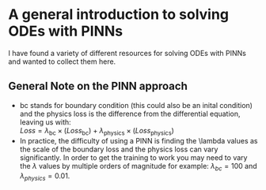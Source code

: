 # A general introduction to solving ODEs with PINNs
I have found a variety of different resources for solving ODEs with PINNs and wanted to collect them here.
## General Note on the PINN approach
- bc stands for boundary condition (this could also be an inital condition) and the physics loss is the difference from the differential equation, leaving us with: <br>
$Loss = \lambda_{\text{bc}} \times (Loss_{{\text{bc}}}) + \lambda_{{\text{physics}}} \times (Loss_{\text{physics}})$
- In practice, the difficulty of using a PINN is finding the \lambda values as the scale of the boundary loss and the physics loss can vary significantly. In order to get the training to work you may need to vary the $\lambda$ values by multiple orders of magnitude for example: $\lambda_{bc} = 100$ and $\lambda_{physics} = 0.01$. 
